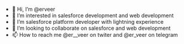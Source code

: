 - 👋 Hi, I’m @erveer
- 👀 I’m interested in salesforce development and web development
- 🌱 I’m salesforce platform developer with lightning experience
- 💞️ I’m looking to collaborate on salesforce and web development
- 📫 How to reach me @er__veer on twiter and @er_veer on telegram

<!---
erveer/erveer is a ✨ special ✨ repository because its `README.md` (this file) appears on your GitHub profile.
You can click the Preview link to take a look at your changes.
--->

